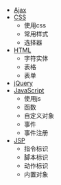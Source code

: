* [Ajax](ajax.md)
* [CSS](css.md)
    - 使用css
    - 常用样式
    - 选择器
* [HTML](html.md)
    - 字符实体
    - 表格
    - 表单
* [jQuery](jquery.md)
* [JavaScript](js.md)
    - 使用js
    - 函数
    - 自定义对象
    - 事件
    - 事件注册
* [JSP](jsp.md)
    - 指令标识
    - 脚本标识
    - 动作标识
    - 内置对象
